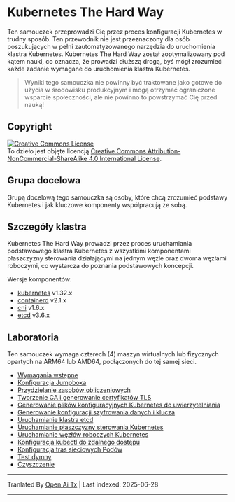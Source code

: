 # Kubernetes The Hard Way

Ten samouczek przeprowadzi Cię przez proces konfiguracji Kubernetes w trudny sposób. Ten przewodnik nie jest przeznaczony dla osób poszukujących w pełni zautomatyzowanego narzędzia do uruchomienia klastra Kubernetes. Kubernetes The Hard Way został zoptymalizowany pod kątem nauki, co oznacza, że prowadzi dłuższą drogą, byś mógł zrozumieć każde zadanie wymagane do uruchomienia klastra Kubernetes.

> Wyniki tego samouczka nie powinny być traktowane jako gotowe do użycia w środowisku produkcyjnym i mogą otrzymać ograniczone wsparcie społeczności, ale nie powinno to powstrzymać Cię przed nauką!

## Copyright

<a rel="license" href="http://creativecommons.org/licenses/by-nc-sa/4.0/"><img alt="Creative Commons License" style="border-width:0" src="https://i.creativecommons.org/l/by-nc-sa/4.0/88x31.png" /></a><br />To dzieło jest objęte licencją <a rel="license" href="http://creativecommons.org/licenses/by-nc-sa/4.0/">Creative Commons Attribution-NonCommercial-ShareAlike 4.0 International License</a>.


## Grupa docelowa

Grupą docelową tego samouczka są osoby, które chcą zrozumieć podstawy Kubernetes i jak kluczowe komponenty współpracują ze sobą.

## Szczegóły klastra

Kubernetes The Hard Way prowadzi przez proces uruchamiania podstawowego klastra Kubernetes z wszystkimi komponentami płaszczyzny sterowania działającymi na jednym węźle oraz dwoma węzłami roboczymi, co wystarcza do poznania podstawowych koncepcji.

Wersje komponentów:

* [kubernetes](https://github.com/kubernetes/kubernetes) v1.32.x
* [containerd](https://github.com/containerd/containerd) v2.1.x
* [cni](https://github.com/containernetworking/cni) v1.6.x
* [etcd](https://github.com/etcd-io/etcd) v3.6.x

## Laboratoria

Ten samouczek wymaga czterech (4) maszyn wirtualnych lub fizycznych opartych na ARM64 lub AMD64, podłączonych do tej samej sieci.

* [Wymagania wstępne](https://raw.githubusercontent.com/kelseyhightower/kubernetes-the-hard-way/master/docs/01-prerequisites.md)
* [Konfiguracja Jumpboxa](https://raw.githubusercontent.com/kelseyhightower/kubernetes-the-hard-way/master/docs/02-jumpbox.md)
* [Przydzielanie zasobów obliczeniowych](https://raw.githubusercontent.com/kelseyhightower/kubernetes-the-hard-way/master/docs/03-compute-resources.md)
* [Tworzenie CA i generowanie certyfikatów TLS](https://raw.githubusercontent.com/kelseyhightower/kubernetes-the-hard-way/master/docs/04-certificate-authority.md)
* [Generowanie plików konfiguracyjnych Kubernetes do uwierzytelniania](https://raw.githubusercontent.com/kelseyhightower/kubernetes-the-hard-way/master/docs/05-kubernetes-configuration-files.md)
* [Generowanie konfiguracji szyfrowania danych i klucza](https://raw.githubusercontent.com/kelseyhightower/kubernetes-the-hard-way/master/docs/06-data-encryption-keys.md)
* [Uruchamianie klastra etcd](https://raw.githubusercontent.com/kelseyhightower/kubernetes-the-hard-way/master/docs/07-bootstrapping-etcd.md)
* [Uruchamianie płaszczyzny sterowania Kubernetes](https://raw.githubusercontent.com/kelseyhightower/kubernetes-the-hard-way/master/docs/08-bootstrapping-kubernetes-controllers.md)
* [Uruchamianie węzłów roboczych Kubernetes](https://raw.githubusercontent.com/kelseyhightower/kubernetes-the-hard-way/master/docs/09-bootstrapping-kubernetes-workers.md)
* [Konfiguracja kubectl do zdalnego dostępu](https://raw.githubusercontent.com/kelseyhightower/kubernetes-the-hard-way/master/docs/10-configuring-kubectl.md)
* [Konfiguracja tras sieciowych Podów](https://raw.githubusercontent.com/kelseyhightower/kubernetes-the-hard-way/master/docs/11-pod-network-routes.md)
* [Test dymny](https://raw.githubusercontent.com/kelseyhightower/kubernetes-the-hard-way/master/docs/12-smoke-test.md)
* [Czyszczenie](https://raw.githubusercontent.com/kelseyhightower/kubernetes-the-hard-way/master/docs/13-cleanup.md)


---

Tranlated By [Open Ai Tx](https://github.com/OpenAiTx/OpenAiTx) | Last indexed: 2025-06-28

---